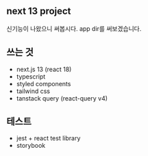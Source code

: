 ## next 13 project
신기능이 나왔으니 써봅시다. app dir를 써보겠습니다.

## 쓰는 것
- next.js 13 (react 18)
- typescript
- styled components
- tailwind css
- tanstack query (react-query v4)

## 테스트
- jest + react test library
- storybook